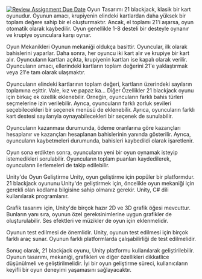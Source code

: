 [![Review Assignment Due Date](https://classroom.github.com/assets/deadline-readme-button-24ddc0f5d75046c5622901739e7c5dd533143b0c8e959d652212380cedb1ea36.svg)](https://classroom.github.com/a/gTiETg9a)
Oyun Tasarımı
21 blackjack, klasik bir kart oyunudur. Oyunun amacı, krupiyenin elindeki kartlardan daha yüksek bir toplam değere sahip bir el oluşturmaktır. Ancak, el toplamı 21'i aşarsa, oyun otomatik olarak kaybedilir. Oyun genellikle 1-8 desteli bir desteyle oynanır ve krupiye oyunculara karşı oynar.

Oyun Mekanikleri
Oyunun mekaniği oldukça basittir. Oyuncular, ilk olarak bahislerini yaparlar. Daha sonra, her oyuncu iki kart alır ve krupiye bir kart alır. Oyuncuların kartları açıkta, krupiyenin kartları ise kapalı olarak verilir. Oyuncuların amacı, ellerindeki kartların toplam değerini 21'e yaklaştırmak veya 21'e tam olarak ulaşmaktır.

Oyuncuların elindeki kartlarının toplam değeri, kartların üzerindeki sayıların toplamına eşittir. Vale, kız ve papaz ka…
Diğer Özellikler
21 blackjack oyunu için birkaç ek özellik eklenebilir. Örneğin, oyuncuların farklı bahis türleri seçmelerine izin verilebilir. Ayrıca, oyuncuların farklı zorluk sevileri seçebilecekleri bir seçenek menüsü de eklenebilir. Ayrıca, oyuncuların farklı kart destesi sayılarıyla oynayabilecekleri bir seçenek de sunulabilir.

Oyuncuların kazanması durumunda, ödeme oranlarına göre kazançları hesaplanır ve kazançları hesaplanan bahislerinin yanında gösterilir. Ayrıca, oyuncuların kaybetmeleri durumunda, bahisleri kaybedildi olarak işaretlenir.

Oyun sona erdikten sonra, oyuncuların yeni bir oyun oynamak isteyip istemedikleri sorulabilir. Oyuncuların toplam puanları kaydedilerek, oyuncuların ilerlemeleri de takip edilebilir.

Unity'de Oyun Geliştirme
Unity, oyun geliştirme için popüler bir platformdur. 21 blackjack oyununu Unity'de geliştirmek için, öncelikle oyun mekaniği için gerekli olan kodlama bilgisine sahip olmanız gerekir. Unity, C# dili kullanılarak programlanır.

Grafik tasarımı için, Unity'de birçok hazır 2D ve 3D grafik öğesi mevcuttur. Bunların yanı sıra, oyunun özel gereksinimlerine uygun grafikler de oluşturulabilir. Ses efektleri ve müzikler de oyun için eklenmelidir.

Oyunun test edilmesi de önemlidir. Unity, oyunun test edilmesi için birçok farklı araç sunar. Oyunun farklı platformlarda çalışabilirliği de test edilmelidir.

Sonuç olarak, 21 blackjack oyunu, Unity platformu kullanılarak geliştirilebilir. Oyunun tasarımı, mekaniği, grafikleri ve diğer özellikleri dikkatlice düşünülmeli ve geliştirilmelidir. İyi bir oyun geliştirme süreci, kullanıcıların keyifli bir oyun deneyimi yaşamasını sağlayacaktır.
